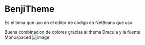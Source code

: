 # BenjiTheme
Es el tema que uso en el editor de código en NetBeans que uso

Buena combinacion de colores gracias al thema Dracula y la fuente Monospaced
![image](https://github.com/Benji379/BenjiTheme/assets/108637204/f5a47219-7bbe-4f4f-b05c-753abd790c02)

